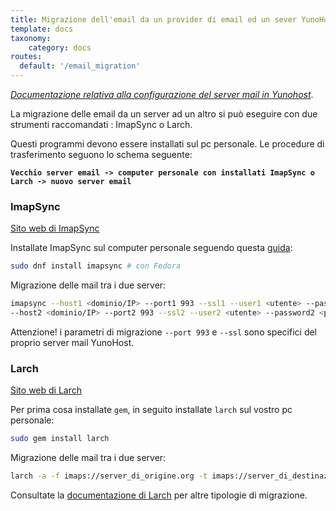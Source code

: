 ```yaml
---
title: Migrazione dell'email da un provider di email ed un sever YunoHost
template: docs
taxonomy:
    category: docs
routes:
  default: '/email_migration'
---
```


*[Documentazione relativa alla configurazione del server mail in Yunohost](/email)*.

La migrazione delle email da un server ad un altro si può eseguire con due strumenti raccomandati : ImapSync o Larch.

Questi programmi devono essere installati sul pc personale. Le procedure di trasferimento seguono lo schema seguente:

**`Vecchio server email -> computer personale con installati ImapSync o Larch -> nuovo server email`**

### ImapSync

[Sito web di ImapSync](http://imapsync.lamiral.info/)

Installate ImapSync sul computer personale seguendo questa [guida](http://imapsync.lamiral.info/INSTALL):
```bash
sudo dnf install imapsync # con Fedora
```
Migrazione delle mail tra i due server:
```bash
imapsync --host1 <dominio/IP> --port1 993 --ssl1 --user1 <utente> --password1 <password> \
--host2 <dominio/IP> --port2 993 --ssl2 --user2 <utente> --password2 <password>
```

Attenzione! i parametri di migrazione `--port 993` e `--ssl` sono specifici del proprio server mail YunoHost.

### Larch

[Sito web di Larch](https://github.com/rgrove/larch/)

Per prima cosa installate `gem`, in seguito installate `larch` sul vostro pc personale:
```bash
sudo gem install larch
```
Migrazione delle mail tra i due server:
```bash
larch -a -f imaps://server_di_origine.org -t imaps://server_di_destinazione.org
```
Consultate la [documentazione di Larch](https://github.com/rgrove/larch#label-Usage) per altre tipologie di migrazione.
